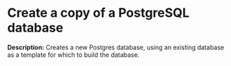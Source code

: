 # Create a copy of a PostgreSQL database

**Description:** Creates a new Postgres database, using an existing database as a template for which to build the database.

